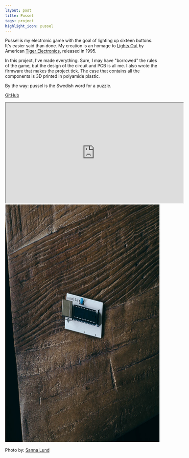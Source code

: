 ```yaml
---
layout: post
title: Pussel
tags: project
highlight_icon: pussel
---
```


Pussel is my electronic game with the goal of lighting up sixteen buttons. It's easier said than done. My creation is an homage to [Lights Out][1] by American [Tiger Electronics][2], released in 1995.

In this project, I've made everything. Sure, I may have "borrowed" the rules of the game, but the design of the circuit and PCB is all me. I also wrote the firmware that makes the project tick. The case that contains all the components is 3D printed in polyamide plastic.

By the way: pussel is the Swedish word for a puzzle.

[GitHub][3]

<div class="video-wrapper"><iframe src="https://player.vimeo.com/video/142039893?autoplay=1&amp;loop=1&amp;title=0&amp;byline=0&amp;portrait=0" width="580" height="326" allowfullscreen></iframe></div>

<img src="/images/pussel.jpg" alt="" width="1160" height="773" />

Photo by: [Sanna Lund][4]

[1]: https://en.wikipedia.org/wiki/Lights_Out_(game)
[2]: https://en.wikipedia.org/wiki/Tiger_Electronics
[3]: https://github.com/svendahlstrand/pussel
[4]: http://sannalund.se

